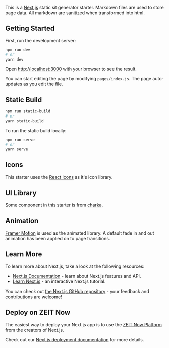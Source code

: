 This is a [Next.js](https://nextjs.org/) static sit generator starter. Markdown files are used to
store page data. All markdown are sanitized when transformed into html.

## Getting Started

First, run the development server:

```bash
npm run dev
# or
yarn dev
```

Open [http://localhost:3000](http://localhost:3000) with your browser to see the result.

You can start editing the page by modifying `pages/index.js`. The page auto-updates as you edit the file.

## Static Build

```bash
npm run static-build
# or
yarn static-build
```

To run the static build locally:

```bash
npm run serve
# or
yarn serve
```

## Icons

This starter uses the [React Icons](https://react-icons.github.io/) as it's icon library.

## UI Library

Some component in this starter is from [charka](https://chakra-ui.com/).

## Animation

[Framer Motion](https://www.framer.com/api/motion/) is used as the animated library. A default fade in and out animation has been applied on to page transitions.

## Learn More

To learn more about Next.js, take a look at the following resources:

- [Next.js Documentation](https://nextjs.org/docs) - learn about Next.js features and API.
- [Learn Next.js](https://nextjs.org/learn) - an interactive Next.js tutorial.

You can check out [the Next.js GitHub repository](https://github.com/zeit/next.js/) - your feedback and contributions are welcome!

## Deploy on ZEIT Now

The easiest way to deploy your Next.js app is to use the [ZEIT Now Platform](https://zeit.co/import?utm_medium=default-template&filter=next.js&utm_source=create-next-app&utm_campaign=create-next-app-readme) from the creators of Next.js.

Check out our [Next.js deployment documentation](https://nextjs.org/docs/deployment) for more details.

